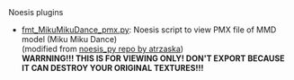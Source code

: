 <html>Noesis plugins

- <a href="https://github.com/johnwithlenon/noesis_plugins/blob/main/plugins/python/fmt_MikuMikuDance_pmx.py" target="_blank">fmt_MikuMikuDance_pmx.py</a>: Noesis script to view PMX file of MMD model (Miku Miku Dance)<br>
(modified from <a href="https://github.com/atrzaska/noesis_py/blob/master/lib/plugins/fmt_MikuMikuDance_pmx.py" target="_blank">noesis_py repo by atrzaska</a>)<br>
**WARRNING!!! THIS IS FOR VIEWING ONLY! DON'T EXPORT BECAUSE IT CAN DESTROY YOUR ORIGINAL TEXTURES!!!**
<html>
